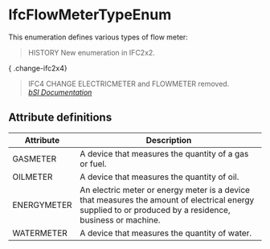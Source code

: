 IfcFlowMeterTypeEnum
====================
This enumeration defines various types of flow meter:  
  
> HISTORY  New enumeration in IFC2x2.  
  
{ .change-ifc2x4}  
> IFC4 CHANGE  ELECTRICMETER and FLOWMETER removed.  
[ _bSI
Documentation_](https://standards.buildingsmart.org/IFC/DEV/IFC4_2/FINAL/HTML/schema/ifchvacdomain/lexical/ifcflowmetertypeenum.htm)


Attribute definitions
---------------------
| Attribute   | Description                                                                                                                                              |
|-------------|----------------------------------------------------------------------------------------------------------------------------------------------------------|
| GASMETER    | A device that measures the quantity of a gas or fuel.                                                                                                    |
| OILMETER    | A device that measures the quantity of oil.                                                                                                              |
| ENERGYMETER | An electric meter or energy meter is a device that measures the amount of electrical energy supplied to or produced by a residence, business or machine. |
| WATERMETER  | A device that measures the quantity of water.                                                                                                            |

